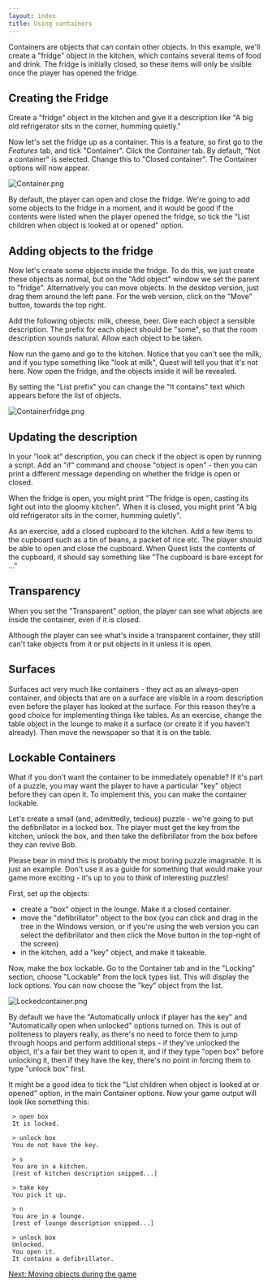 ```yaml
---
layout: index
title: Using containers
---
```


Containers are objects that can contain other objects. In this example, we'll create a "fridge" object in the kitchen, which contains several items of food and drink. The fridge is initially closed, so these items will only be visible once the player has opened the fridge.

Creating the Fridge
-------------------

Create a "fridge" object in the kitchen and give it a description like "A big old refrigerator sits in the corner, humming quietly."

Now let's set the fridge up as a container. This is a feature, so first go to the _Features_ tab, and tick "Container". Click the _Container_ tab. By default, "Not a container" is selected. Change this to "Closed container". The Container options will now appear.

![](Container.png "Container.png")

By default, the player can open and close the fridge. We're going to add some objects to the fridge in a moment, and it would be good if the contents were listed when the player opened the fridge, so tick the "List children when object is looked at or opened" option.

Adding objects to the fridge
----------------------------

Now let's create some objects inside the fridge. To do this, we just create these objects as normal, but on the "Add object" window we set the parent to "fridge". Alternatively you can move objects. In the desktop version, just drag them around the left pane. For the web version, click on the "Move" button, towards the top right.

Add the following objects: milk, cheese, beer. Give each object a sensible description. The prefix for each object should be "some", so that the room description sounds natural. Allow each object to be taken.

Now run the game and go to the kitchen. Notice that you can't see the milk, and if you type something like "look at milk", Quest will tell you that it's not here. Now open the fridge, and the objects inside it will be revealed.

By setting the "List prefix" you can change the "It contains" text which appears before the list of objects.

![](Containerfridge.png "Containerfridge.png")

Updating the description
------------------------

In your "look at" description, you can check if the object is open by running a script. Add an "if" command and choose "object is open" - then you can print a different message depending on whether the fridge is open or closed.

When the fridge is open, you might print "The fridge is open, casting its light out into the gloomy kitchen". When it is closed, you might print "A big old refrigerator sits in the corner, humming quietly".

As an exercise, add a closed cupboard to the kitchen. Add a few items to the cupboard such as a tin of beans, a packet of rice etc. The player should be able to open and close the cupboard. When Quest lists the contents of the cupboard, it should say something like "The cupboard is bare except for ..."

Transparency
------------

When you set the "Transparent" option, the player can see what objects are inside the container, even if it is closed.

Although the player can see what's inside a transparent container, they still can't take objects from it or put objects in it unless it is open.

Surfaces
--------

Surfaces act very much like containers - they act as an always-open container, and objects that are on a surface are visible in a room description even before the player has looked at the surface. For this reason they’re a good choice for implementing things like tables. As an exercise, change the table object in the lounge to make it a surface (or create it if you haven't already). Then move the newspaper so that it is on the table.

Lockable Containers
-------------------

What if you don't want the container to be immediately openable? If it's part of a puzzle, you may want the player to have a particular "key" object before they can open it. To implement this, you can make the container lockable.

Let's create a small (and, admittedly, tedious) puzzle - we're going to put the defibrillator in a locked box. The player must get the key from the kitchen, unlock the box, and then take the defibrillator from the box before they can revive Bob.

Please bear in mind this is probably the most boring puzzle imaginable. It is just an example. Don't use it as a guide for something that would make your game more exciting - it's up to you to think of interesting puzzles!

First, set up the objects:

-   create a "box" object in the lounge. Make it a closed container.
-   move the "defibrillator" object to the box (you can click and drag in the tree in the Windows version, or if you're using the web version you can select the defibrillator and then click the Move button in the top-right of the screen)
-   in the kitchen, add a "key" object, and make it takeable.

Now, make the box lockable. Go to the Container tab and in the "Locking" section, choose "Lockable" from the lock types list. This will display the lock options. You can now choose the "key" object from the list.

![](Lockedcontainer.png "Lockedcontainer.png")

By default we have the "Automatically unlock if player has the key" and "Automatically open when unlocked" options turned on. This is out of politeness to players really, as there's no need to force them to jump through hoops and perform additional steps - if they've unlocked the object, it's a fair bet they want to open it, and if they type "open box" before unlocking it, then if they have the key, there's no point in forcing them to type "unlock box" first.

It might be a good idea to tick the "List children when object is looked at or opened" option, in the main Container options. Now your game output will look like something this:

     > open box
     It is locked.
     
     > unlock box
     You do not have the key.
     
     > s
     You are in a kitchen.
     [rest of kitchen description snipped...]
     
     > take key
     You pick it up.
     
     > n
     You are in a lounge.
     [rest of lounge description snipped...]
     
     > unlock box
     Unlocked.
     You open it.
     It contains a defibrillator.

[Next: Moving objects during the game](moving_objects_during_the_game.html)